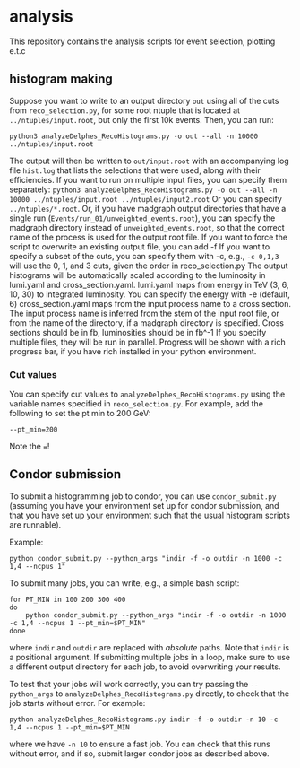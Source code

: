 # analysis
This repository contains the analysis scripts for event selection, plotting e.t.c


## histogram making
Suppose you want to write to an output directory `out` using all of the cuts from `reco_selection.py`, for some root ntuple that is located at `../ntuples/input.root`, but only the first 10k events. Then, you can run:

`python3 analyzeDelphes_RecoHistograms.py -o out --all -n 10000 ../ntuples/input.root`

The output will then be written to `out/input.root` with an accompanying log file `hist.log` that lists the selections that were used, along with their efficiencies.
If you want to run on multiple input files, you can specify them separately:
`python3 analyzeDelphes_RecoHistograms.py -o out --all -n 10000 ../ntuples/input.root ../ntuples/input2.root`
Or you can specify `../ntuples/*.root`.
Or, if you have madgraph output directories that have a single run (`Events/run_01/unweighted_events.root`), you can specify the madgraph directory instead of `unweighted_events.root`, so that the correct name of the process is used for the output root file.
If you want to force the script to overwrite an existing output file, you can add -f
If you want to specify a subset of the cuts, you can specify them with -c, e.g., `-c 0,1,3` will use the 0, 1, and 3 cuts, given the order in reco_selection.py
The output histograms will be automatically scaled according to the luminosity in lumi.yaml and cross_section.yaml.
lumi.yaml maps from energy in TeV (3, 6, 10, 30) to integrated luminosity. You can specify the energy with -e (default, 6)
cross_section.yaml maps from the input process name to a cross section. The input process name is inferred from the stem of the input root file, or from the name of the directory, if a madgraph directory is specified.
Cross sections should be in fb, luminosities should be in fb^-1
If you specify multiple files, they will be run in parallel. Progress will be shown with a rich progress bar, if you have rich installed in your python environment.


### Cut values
You can specify cut values to `analyzeDelphes_RecoHistograms.py` using the variable names specified in `reco_selection.py`. For example, add the following to set the pt min to 200 GeV:
```
--pt_min=200
```

Note the `=`!

## Condor submission
To submit a histogramming job to condor, you can use `condor_submit.py` (assuming you have your environment set up for condor submission, and that you have set up your environment such that the usual histogram scripts are runnable). 

Example:
```
python condor_submit.py --python_args "indir -f -o outdir -n 1000 -c 1,4 --ncpus 1"
```

To submit many jobs, you can write, e.g., a simple bash script:

```
for PT_MIN in 100 200 300 400
do
    python condor_submit.py --python_args "indir -f -o outdir -n 1000 -c 1,4 --ncpus 1 --pt_min=$PT_MIN"
done
```

where `indir` and `outdir` are replaced with *absolute* paths. Note that `indir` is a positional argument. If submitting multiple jobs in a loop, make sure to use a different output directory for each job, to avoid overwriting your results. 

To test that your jobs will work correctly, you can try passing the `--python_args` to `analyzeDelphes_RecoHistograms.py` directly, to check that the job starts without error. For example:

```
python analyzeDelphes_RecoHistograms.py indir -f -o outdir -n 10 -c 1,4 --ncpus 1 --pt_min=$PT_MIN
```

where we have `-n 10` to ensure a fast job. You can check that this runs without error, and if so, submit larger condor jobs as described above.

